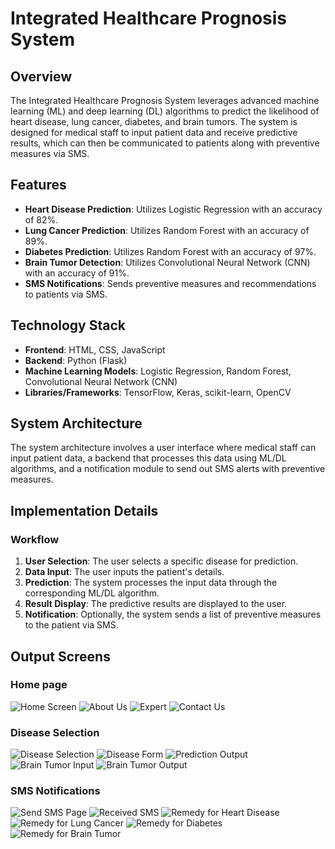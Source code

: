 # Integrated Healthcare Prognosis System


## Overview
The Integrated Healthcare Prognosis System leverages advanced machine learning (ML) and deep learning (DL) algorithms to predict the likelihood of heart disease, lung cancer, diabetes, and brain tumors. The system is designed for medical staff to input patient data and receive predictive results, which can then be communicated to patients along with preventive measures via SMS.

## Features
- **Heart Disease Prediction**: Utilizes Logistic Regression with an accuracy of 82%.
- **Lung Cancer Prediction**: Utilizes Random Forest with an accuracy of 89%.
- **Diabetes Prediction**: Utilizes Random Forest with an accuracy of 97%.
- **Brain Tumor Detection**: Utilizes Convolutional Neural Network (CNN) with an accuracy of 91%.
- **SMS Notifications**: Sends preventive measures and recommendations to patients via SMS.

## Technology Stack
- **Frontend**: HTML, CSS, JavaScript
- **Backend**: Python (Flask)
- **Machine Learning Models**: Logistic Regression, Random Forest, Convolutional Neural Network (CNN)
- **Libraries/Frameworks**: TensorFlow, Keras, scikit-learn, OpenCV

## System Architecture

The system architecture involves a user interface where medical staff can input patient data, a backend that processes this data using ML/DL algorithms, and a notification module to send out SMS alerts with preventive measures.

## Implementation Details
### Workflow
1. **User Selection**: The user selects a specific disease for prediction.
2. **Data Input**: The user inputs the patient's details.
3. **Prediction**: The system processes the input data through the corresponding ML/DL algorithm.
4. **Result Display**: The predictive results are displayed to the user.
5. **Notification**: Optionally, the system sends a list of preventive measures to the patient via SMS.

## Output Screens

### Home page
![Home Screen](image/Home%20screen.png)
![About Us](image/About%20us.png)
![Expert](image/Expert%20.png)
![Contact Us](image/Contact%20us.png)

### Disease Selection
![Disease Selection](image/Disease%20selection.png)
![Disease Form](image/Disease%20form.png)
![Prediction Output](image/Predection%20output.png)
![Brain Tumor Input](image/Brain%20tumour%20input.png)
![Brain Tumor Output](image/brain%20tumour%20output.png)

### SMS Notifications
![Send SMS Page](image/Send%20sms%20page.png)
![Received SMS](image/Received%20sms.jpg)
![Remedy for Heart Disease](image/Remedy%20for%20heart%20disease.jpg)
![Remedy for Lung Cancer](image/Remedy%20for%20lung%20cancer.jpg)
![Remedy for Diabetes](image/Remedy%20for%20diabetes.jpg)
![Remedy for Brain Tumor](image/Remendy%20for%20brain%20tumour.jpg)
